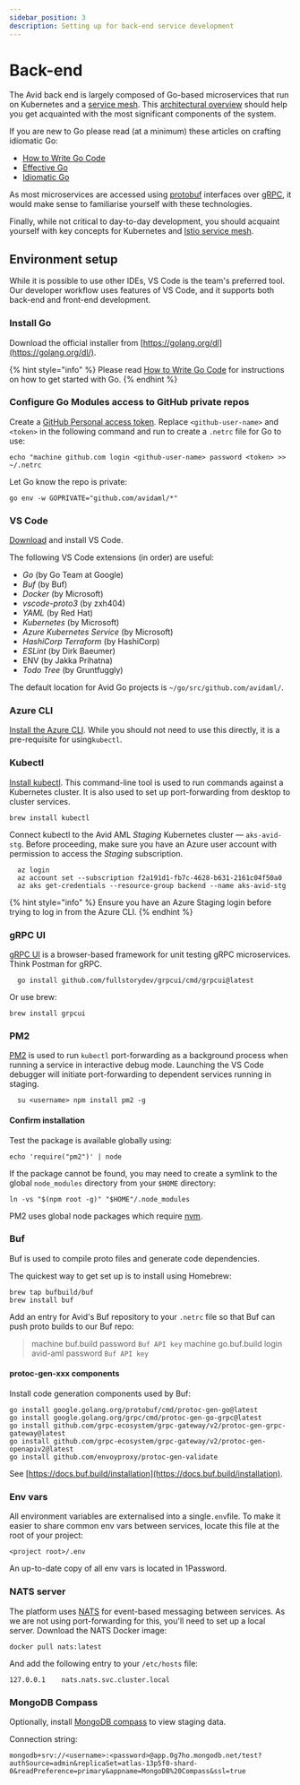 ```yaml
---
sidebar_position: 3
description: Setting up for back-end service development
---
```


# Back-end

The Avid back end is largely composed of Go-based microservices that run on Kubernetes and a [service mesh](/docs/architecture/service-mesh). This [architectural overview](/docs/architecture/) should help you get acquainted with the most significant components of the system.

If you are new to Go please read (at a minimum) these articles on crafting idiomatic Go:

* [How to Write Go Code](https://golang.org/doc/code)&#x20;
* [Effective Go](https://golang.org/doc/effective\_go.html)
* [Idiomatic Go](https://dmitri.shuralyov.com/idiomatic-go)

As most microservices are accessed using [protobuf](https://developers.google.com/protocol-buffers/) interfaces over [gRPC](https://grpc.io), it would make sense to familiarise yourself with these technologies.

Finally, while not critical to day-to-day development, you should acquaint yourself with key concepts for Kubernetes and [Istio service mesh](https://istio.io/latest/docs/concepts/what-is-istio/).

## Environment setup

While it is possible to use other IDEs, VS Code is the team's preferred tool. Our developer workflow uses features of VS Code, and it supports both back-end and front-end development.

### Install Go

Download the official installer from [https://golang.org/dl](https://golang.org/dl/).

{% hint style="info" %}
Please read [How to Write Go Code](https://golang.org/doc/code) for instructions on how to get started with Go.
{% endhint %}

### Configure Go Modules access to GitHub private repos

Create a [GitHub Personal access token](https://github.com/settings/tokens). Replace `<github-user-name>` and `<token>` in the following command and run to create a `.netrc` file for Go to use:

```
echo "machine github.com login <github-user-name> password <token> >> ~/.netrc
```

Let Go know the repo is private:

```
go env -w GOPRIVATE="github.com/avidaml/*"
```

### VS Code

[Download](https://code.visualstudio.com/Download) and install VS Code.

The following VS Code extensions (in order) are useful:

* _Go_ (by Go Team at Google)
* _Buf_ (by Buf)
* _Docker_ (by Microsoft)
* _vscode-proto3_ (by zxh404)
* _YAML_ (by Red Hat)
* _Kubernetes_ (by Microsoft)
* _Azure Kubernetes Service_ (by Microsoft)
* _HashiCorp Terraform_ (by HashiCorp)
* _ESLint_ (by Dirk Baeumer)
* ENV (by Jakka Prihatna)
* _Todo Tree_ (by Gruntfuggly)

The default location for Avid Go projects is `~/go/src/github.com/avidaml/`.

### Azure CLI

[Install the Azure CLI](https://docs.microsoft.com/en-us/cli/azure/install-azure-cli). While you should not need to use this directly, it is a pre-requisite for using`kubectl`.

### Kubectl

[Install kubectl](https://kubernetes.io/docs/tasks/tools/install-kubectl/). This command-line tool is used to run commands against a Kubernetes cluster. It is also used to set up port-forwarding from desktop to cluster services.

```
brew install kubectl
```

Connect kubectl to the Avid AML _Staging_ Kubernetes cluster — `aks-avid-stg`. Before proceeding, make sure you have an Azure user account with permission to access the _Staging_ subscription.

```
  az login
  az account set --subscription f2a191d1-fb7c-4628-b631-2161c04f50a0
  az aks get-credentials --resource-group backend --name aks-avid-stg
```

{% hint style="info" %}
Ensure you have an Azure Staging login before trying to log in from the Azure CLI.
{% endhint %}

### gRPC UI

[gRPC UI](https://github.com/fullstorydev/grpcui) is a browser-based framework for unit testing gRPC microservices. Think Postman for gRPC.

```
  go install github.com/fullstorydev/grpcui/cmd/grpcui@latest
```

Or use brew:

```
brew install grpcui
```

### PM2

[PM2](https://pm2.keymetrics.io) is used to run `kubectl` port-forwarding as a background process when running a service in interactive debug mode. Launching the VS Code debugger will initiate port-forwarding to dependent services running in staging.

```
  su <username> npm install pm2 -g
```

#### Confirm installation

Test the package is available globally using:

```
echo 'require("pm2")' | node
```

If the package cannot be found, you may need to create a symlink to the global `node_modules` directory from your `$HOME` directory:

```
ln -vs "$(npm root -g)" "$HOME"/.node_modules
```

PM2 uses global node packages which require [nvm](http://nvm.sh).

### Buf

Buf is used to compile proto files and generate code dependencies.

The quickest way to get set up is to install using Homebrew:

```
brew tap bufbuild/buf
brew install buf
```

Add an entry for Avid's Buf repository to your `.netrc` file so that Buf can push proto builds to our Buf repo:

> machine buf.build password `Buf API key`
> machine go.buf.build login avid-aml password `Buf API key`

#### protoc-gen-xxx components

Install code generation components used by Buf:

```
go install google.golang.org/protobuf/cmd/protoc-gen-go@latest
go install google.golang.org/grpc/cmd/protoc-gen-go-grpc@latest
go install github.com/grpc-ecosystem/grpc-gateway/v2/protoc-gen-grpc-gateway@latest
go install github.com/grpc-ecosystem/grpc-gateway/v2/protoc-gen-openapiv2@latest
go install github.com/envoyproxy/protoc-gen-validate
```

See [https://docs.buf.build/installation](https://docs.buf.build/installation).

### Env vars

All environment variables are externalised into a single`.env`file. To make it easier to share common env vars between services, locate this file at the root of your project:

```
<project root>/.env
```

An up-to-date copy of all env vars is located in 1Password.

### NATS server

The platform uses [NATS](https://nats.io) for event-based messaging between services. As we are not using port-forwarding for this, you'll need to set up a local server. Download the NATS Docker image:

```
docker pull nats:latest
```

And add the following entry to your `/etc/hosts` file:

```
127.0.0.1    nats.nats.svc.cluster.local
```

### MongoDB Compass

Optionally, install [MongoDB compass](https://www.mongodb.com/try/download/compass) to view staging data.

Connection string:

`mongodb+srv://<username>:<password>@app.0g7ho.mongodb.net/test?authSource=admin&replicaSet=atlas-13p5f0-shard-0&readPreference=primary&appname=MongoDB%20Compass&ssl=true`
